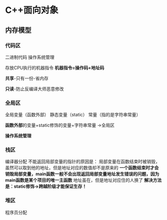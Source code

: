# C++面向对象
## 内存模型
### 代码区
二进制代码 操作系统管理

存放CPU执行的机器指令 **机器指令=操作码+地址码**

**共享**-只有一份-省内存

**只读**-防止反编译大师恶意修改

### 全局区
全局变量（函数外部） 静态变量（static） 常量（指的是字符串常量）

**函数外部**的变量+static修饰的变量+字符串常量 ->全局区

**操作系统管理**
### 栈区
编译器分配
不能返回局部变量的指针的原因是：
局部变量在函数结束时被销毁，虽然可以取到他的地址，但是地址对应的数值却不是原来的
**一个函数结束时才会销毁局部变量，main函数一般不会出现返回局部变量地址发生错误的问题，因为main函数是某个项目的唯一主函数**
地址虽在，但是地址对应住的人换了
**解决方法是：static修饰->跨越阶级才能保证生存！**
### 堆区
程序员分配
